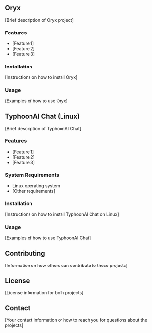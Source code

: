 

## Oryx

[Brief description of Oryx project]

### Features
- [Feature 1]
- [Feature 2]
- [Feature 3]

### Installation
[Instructions on how to install Oryx]

### Usage
[Examples of how to use Oryx]

## TyphoonAI Chat (Linux)

[Brief description of TyphoonAI Chat]

### Features
- [Feature 1]
- [Feature 2]
- [Feature 3]

### System Requirements
- Linux operating system
- [Other requirements]

### Installation
[Instructions on how to install TyphoonAI Chat on Linux]

### Usage
[Examples of how to use TyphoonAI Chat]

## Contributing
[Information on how others can contribute to these projects]

## License
[License information for both projects]

## Contact
[Your contact information or how to reach you for questions about the projects]

